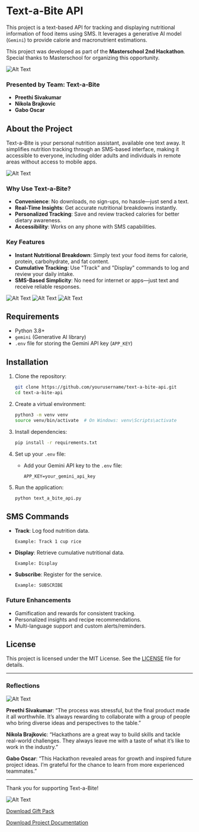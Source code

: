 # Text-a-Bite API

This project is a text-based API for tracking and displaying nutritional information of food items using SMS. It leverages a generative AI model (`Gemini`) to provide calorie and macronutrient estimations.

This project was developed as part of the **Masterschool 2nd Hackathon**. Special thanks to Masterschool for organizing this opportunity.

![Alt Text](assets/presentation_img/1.png)


### Presented by Team: Text-a-Bite

- **Preethi Sivakumar**
- **Nikola Brajkovic**
- **Gabo Oscar**

## About the Project

Text-a-Bite is your personal nutrition assistant, available one text away. It simplifies nutrition tracking through an SMS-based interface, making it accessible to everyone, including older adults and individuals in remote areas without access to mobile apps.

![Alt Text](assets/presentation_img/3.png)

### Why Use Text-a-Bite?

- **Convenience**: No downloads, no sign-ups, no hassle—just send a text.
- **Real-Time Insights**: Get accurate nutritional breakdowns instantly.
- **Personalized Tracking**: Save and review tracked calories for better dietary awareness.
- **Accessibility**: Works on any phone with SMS capabilities.

### Key Features

- **Instant Nutritional Breakdown**: Simply text your food items for calorie, protein, carbohydrate, and fat content.
- **Cumulative Tracking**: Use "Track" and "Display" commands to log and review your daily intake.
- **SMS-Based Simplicity**: No need for internet or apps—just text and receive reliable responses.

![Alt Text](assets/presentation_img/2.png)
![Alt Text](assets/presentation_img/4.png)
![Alt Text](assets/presentation_img/5.png)


## Requirements

- Python 3.8+
- `gemini` (Generative AI library)
- `.env` file for storing the Gemini API key (`APP_KEY`)

## Installation

1. Clone the repository:
   ```bash
   git clone https://github.com/yourusername/text-a-bite-api.git
   cd text-a-bite-api
   ```

2. Create a virtual environment:
   ```bash
   python3 -m venv venv
   source venv/bin/activate  # On Windows: venv\Scripts\activate
   ```

3. Install dependencies:
   ```bash
   pip install -r requirements.txt
   ```

4. Set up your `.env` file:
   - Add your Gemini API key to the `.env` file:
     ```
     APP_KEY=your_gemini_api_key
     ```

5. Run the application:
   ```bash
   python text_a_bite_api.py
   ```

## SMS Commands

- **Track**: Log food nutrition data.
  ```
  Example: Track 1 cup rice
  ```
- **Display**: Retrieve cumulative nutritional data.
  ```
  Example: Display
  ```
- **Subscribe**: Register for the service.
  ```
  Example: SUBSCRIBE
  ```

### Future Enhancements

- Gamification and rewards for consistent tracking.
- Personalized insights and recipe recommendations.
- Multi-language support and custom alerts/reminders.

## License

This project is licensed under the MIT License. See the [LICENSE](LICENSE) file for details.

---

### Reflections

![Alt Text](assets/presentation_img/6.png)

**Preethi Sivakumar**: “The process was stressful, but the final product made it all worthwhile. It’s always rewarding to collaborate with a group of people who bring diverse ideas and perspectives to the table.”

**Nikola Brajkovic**: “Hackathons are a great way to build skills and tackle real-world challenges. They always leave me with a taste of what it’s like to work in the industry.”

**Gabo Oscar**: “This Hackathon revealed areas for growth and inspired future project ideas. I’m grateful for the chance to learn from more experienced teammates.”

---

Thank you for supporting Text-a-Bite!

![Alt Text](assets/presentation_img/7.png)

[Download Gift Pack](downloads/gift_pack.zip)

[Download Project Documentation](docs/UserGuide.pdf)

